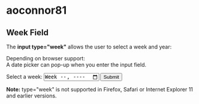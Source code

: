 # aoconnor81
<!DOCTYPE html>
<html>
<body>

<h2>Week Field</h2>
<p>The <strong>input type="week"</strong> allows the user to select a week and year:</p>
<p>Depending on browser support:<br>A date picker can pop-up when you enter the input field.</p>

<form action="/action_page.php">
  Select a week:
  <input type="week" name="year_week">
  <input type="submit">
</form>

<p><strong>Note:</strong> type="week" is not supported in Firefox, Safari or Internet Explorer 11 and earlier versions.</p>

</body>
</html>
